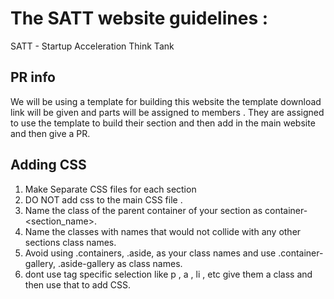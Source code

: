 
# The SATT website guidelines :

SATT - Startup Acceleration Think Tank

## PR info 
We will be using a template for building this website the template download link will be given and parts will be assigned to members .
They are assigned to use the template to build their section and then add in the main website and then give a PR.

## Adding CSS 
1. Make Separate CSS files for each section
2. DO NOT add css to the main CSS file . 
3. Name the class of the parent container of your section as container-<section_name>.
4. Name the classes with names that would not collide with any other sections class names.
5. Avoid using .containers, .aside, as your class names and use .container-gallery, .aside-gallery as class names.
6. dont use tag specific selection like p , a , li , etc give them a class and then use that to add CSS.


